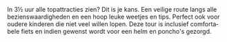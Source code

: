 <div lang="nl">
In 3½ uur alle topattracties zien? Dit is je kans. Een veilige route langs alle bezienswaardigheden en een hoop leuke weetjes en tips.
Perfect ook voor oudere kinderen die niet veel willen lopen. Deze tour is inclusief comfortabele fiets
en indien gewenst wordt voor een helm en poncho's gezorgd.
</div>
